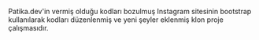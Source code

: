 Patika.dev'in vermiş olduğu kodları bozulmuş Instagram sitesinin bootstrap kullanılarak kodları düzenlenmiş ve yeni şeyler eklenmiş klon proje çalışmasıdır.
